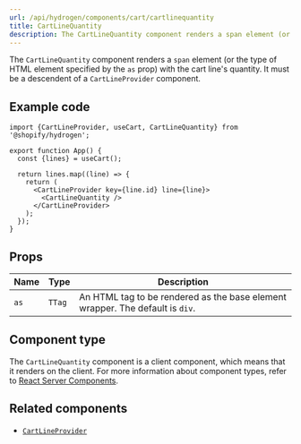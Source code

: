 ```yaml
---
url: /api/hydrogen/components/cart/cartlinequantity
title: CartLineQuantity
description: The CartLineQuantity component renders a span element (or the type of HTML element specified by the as prop) with the cart line's quantity.
---
```


The `CartLineQuantity` component renders a `span` element (or the type of HTML element
specified by the `as` prop) with the cart line's quantity. It must be a descendent of a `CartLineProvider` component.

## Example code

```tsx
import {CartLineProvider, useCart, CartLineQuantity} from '@shopify/hydrogen';

export function App() {
  const {lines} = useCart();

  return lines.map((line) => {
    return (
      <CartLineProvider key={line.id} line={line}>
        <CartLineQuantity />
      </CartLineProvider>
    );
  });
}
```

## Props

| Name | Type              | Description                                                                   |
| ---- | ----------------- | ----------------------------------------------------------------------------- |
| `as` | <code>TTag</code> | An HTML tag to be rendered as the base element wrapper. The default is `div`. |

## Component type

The `CartLineQuantity` component is a client component, which means that it renders on the client. For more information about component types, refer to [React Server Components](/custom-storefronts/hydrogen/framework/react-server-components).

## Related components

- [`CartLineProvider`](/api/hydrogen/components/cart/cartlineprovider)
